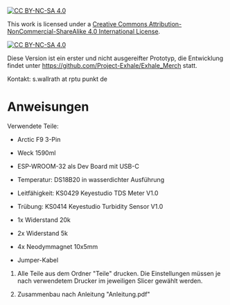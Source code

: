 [![CC BY-NC-SA 4.0][cc-by-nc-sa-shield]][cc-by-nc-sa]

This work is licensed under a
[Creative Commons Attribution-NonCommercial-ShareAlike 4.0 International License][cc-by-nc-sa].


[![CC BY-NC-SA 4.0][cc-by-nc-sa-image]][cc-by-nc-sa]

[cc-by-nc-sa]: http://creativecommons.org/licenses/by-nc-sa/4.0/
[cc-by-nc-sa-image]: https://licensebuttons.net/l/by-nc-sa/4.0/88x31.png
[cc-by-nc-sa-shield]: https://img.shields.io/badge/License-CC%20BY--NC--SA%204.0-lightgrey.svg


Diese Version ist ein erster und nicht ausgereifter Prototyp, die Entwicklung findet unter https://github.com/Project-Exhale/Exhale_Merch statt.

Kontakt: s.wallrath at rptu punkt de

# Anweisungen

Verwendete Teile:

- Arctic F9 3-Pin 
- Weck 1590ml
- ESP-WROOM-32 als Dev Board mit USB-C
- Temperatur: DS18B20 in wasserdichter Ausführung
- Leitfähigkeit: KS0429 Keyestudio TDS Meter V1.0
- Trübung: KS0414 Keyestudio Turbidity Sensor V1.0

- 1x Widerstand 20k
- 2x Widerstand 5k
- 4x Neodymmagnet 10x5mm
- Jumper-Kabel

1. Alle Teile aus dem Ordner "Teile" drucken. Die Einstellungen müssen je nach verwendetem Drucker im jeweiligen Slicer gewählt werden.


2. Zusammenbau nach Anleitung "Anleitung.pdf"

